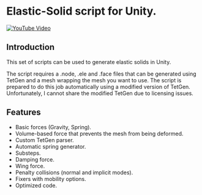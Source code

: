 # Elastic-Solid script for Unity.

[![YouTube Video](https://img.youtube.com/vi/WEVExe6nK8Y/0.jpg)](https://www.youtube.com/watch?v=WEVExe6nK8Y)

## Introduction

This set of scripts can be used to generate elastic solids in Unity.

The script requires a .node, .ele and .face files that can be generated using TetGen and a
mesh wrapping the mesh you want to use. The script is prepared to do this job automatically using a modified
version of TetGen. Unfortunately, I cannot share the modified TetGen due to licensing issues.

## Features

- Basic forces (Gravity, Spring).
- Volume-based force that prevents the mesh from being deformed.
- Custom TetGen parser.
- Automatic spring generator.
- Substeps.
- Damping force.
- Wing force.
- Penalty collisions (normal and implicit modes).
- Fixers with mobility options.
- Optimized code.

